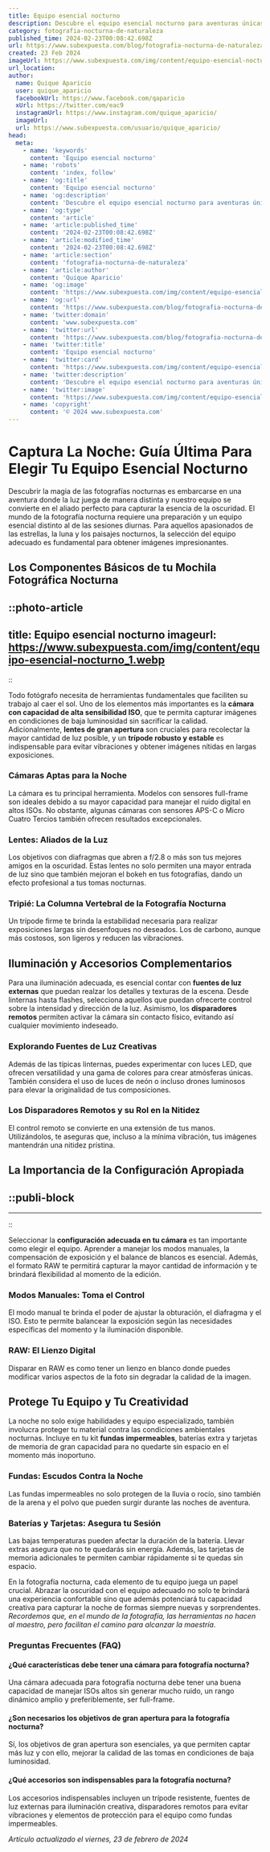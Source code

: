 ```yaml
---
title: Equipo esencial nocturno
description: Descubre el equipo esencial nocturno para aventuras únicas. Calidad y seguridad en tus actividades al aire libre. ¡Explora con confianza!
category: fotografia-nocturna-de-naturaleza
published_time: 2024-02-23T00:08:42.698Z
url: https://www.subexpuesta.com/blog/fotografia-nocturna-de-naturaleza/equipo-esencial-nocturno
created: 23 Feb 2024
imageUrl: https://www.subexpuesta.com/img/content/equipo-esencial-nocturno_1.webp
url_location:
author:
  name: Quique Aparicio
  user: quique_aparicio
  facebookUrl: https://www.facebook.com/qaparicio
  xUrl: https://twitter.com/eac9
  instagramUrl: https://www.instagram.com/quique_aparicio/
  imageUrl: 
  url: https://www.subexpuesta.com/usuario/quique_aparicio/
head:
  meta:
    - name: 'keywords'
      content: 'Equipo esencial nocturno'
    - name: 'robots'
      content: 'index, follow'
    - name: 'og:title'
      content: 'Equipo esencial nocturno'
    - name: 'og:description'
      content: 'Descubre el equipo esencial nocturno para aventuras únicas. Calidad y seguridad en tus actividades al aire libre. ¡Explora con confianza!'
    - name: 'og:type'
      content: 'article'
    - name: 'article:published_time'
      content: '2024-02-23T00:08:42.698Z'
    - name: 'article:modified_time'
      content: '2024-02-23T00:08:42.698Z'
    - name: 'article:section'
      content: 'fotografia-nocturna-de-naturaleza'
    - name: 'article:author'
      content: 'Quique Aparicio'
    - name: 'og:image'
      content: 'https://www.subexpuesta.com/img/content/equipo-esencial-nocturno_1.webp'
    - name: 'og:url'
      content: 'https://www.subexpuesta.com/blog/fotografia-nocturna-de-naturaleza/equipo-esencial-nocturno'
    - name: 'twitter:domain'
      content: 'www.subexpuesta.com'
    - name: 'twitter:url'
      content: 'https://www.subexpuesta.com/blog/fotografia-nocturna-de-naturaleza/equipo-esencial-nocturno'
    - name: 'twitter:title'
      content: 'Equipo esencial nocturno'
    - name: 'twitter:card'
      content: 'https://www.subexpuesta.com/img/content/equipo-esencial-nocturno_1.webp'
    - name: 'twitter:description'
      content: 'Descubre el equipo esencial nocturno para aventuras únicas. Calidad y seguridad en tus actividades al aire libre. ¡Explora con confianza!'
    - name: 'twitter:image'
      content: 'https://www.subexpuesta.com/img/content/equipo-esencial-nocturno_1.webp'
    - name: 'copyright'
      content: '© 2024 www.subexpuesta.com'
---
```

# Captura La Noche: Guía Última Para Elegir Tu Equipo Esencial Nocturno

Descubrir la magia de las fotografías nocturnas es embarcarse en una aventura donde la luz juega de manera distinta y nuestro equipo se convierte en el aliado perfecto para capturar la esencia de la oscuridad. El mundo de la fotografía nocturna requiere una preparación y un equipo esencial distinto al de las sesiones diurnas. Para aquellos apasionados de las estrellas, la luna y los paisajes nocturnos, la selección del equipo adecuado es fundamental para obtener imágenes impresionantes.

## Los Componentes Básicos de tu Mochila Fotográfica Nocturna


::photo-article
---
title: Equipo esencial nocturno
imageurl: https://www.subexpuesta.com/img/content/equipo-esencial-nocturno_1.webp
---
::



Todo fotógrafo necesita de herramientas fundamentales que faciliten su trabajo al caer el sol. Uno de los elementos más importantes es la **cámara con capacidad de alta sensibilidad ISO**, que te permita capturar imágenes en condiciones de baja luminosidad sin sacrificar la calidad. Adicionalmente, **lentes de gran apertura** son cruciales para recolectar la mayor cantidad de luz posible, y un **trípode robusto y estable** es indispensable para evitar vibraciones y obtener imágenes nítidas en largas exposiciones.

### Cámaras Aptas para la Noche

La cámara es tu principal herramienta. Modelos con sensores full-frame son ideales debido a su mayor capacidad para manejar el ruido digital en altos ISOs. No obstante, algunas cámaras con sensores APS-C o Micro Cuatro Tercios también ofrecen resultados excepcionales.

### Lentes: Aliados de la Luz

Los objetivos con diafragmas que abren a f/2.8 o más son tus mejores amigos en la oscuridad. Estas lentes no solo permiten una mayor entrada de luz sino que también mejoran el bokeh en tus fotografías, dando un efecto profesional a tus tomas nocturnas.

### Tripié: La Columna Vertebral de la Fotografía Nocturna

Un trípode firme te brinda la estabilidad necesaria para realizar exposiciones largas sin desenfoques no deseados. Los de carbono, aunque más costosos, son ligeros y reducen las vibraciones.

## Iluminación y Accesorios Complementarios

Para una iluminación adecuada, es esencial contar con **fuentes de luz externas** que puedan realzar los detalles y texturas de la escena. Desde linternas hasta flashes, selecciona aquellos que puedan ofrecerte control sobre la intensidad y dirección de la luz. Asimismo, los **disparadores remotos** permiten activar la cámara sin contacto físico, evitando así cualquier movimiento indeseado.

### Explorando Fuentes de Luz Creativas

Además de las típicas linternas, puedes experimentar con luces LED, que ofrecen versatilidad y una gama de colores para crear atmósferas únicas. También considera el uso de luces de neón o incluso drones luminosos para elevar la originalidad de tus composiciones.

### Los Disparadores Remotos y su Rol en la Nitidez

El control remoto se convierte en una extensión de tus manos. Utilizándolos, te aseguras que, incluso a la mínima vibración, tus imágenes mantendrán una nitidez prístina.

## La Importancia de la Configuración Apropiada


  ::publi-block
  ---
  ---
  ::
  
  

Seleccionar la **configuración adecuada en tu cámara** es tan importante como elegir el equipo. Aprender a manejar los modos manuales, la compensación de exposición y el balance de blancos es esencial. Además, el formato RAW te permitirá capturar la mayor cantidad de información y te brindará flexibilidad al momento de la edición.

### Modos Manuales: Toma el Control

El modo manual te brinda el poder de ajustar la obturación, el diafragma y el ISO. Esto te permite balancear la exposición según las necesidades específicas del momento y la iluminación disponible.

### RAW: El Lienzo Digital

Disparar en RAW es como tener un lienzo en blanco donde puedes modificar varios aspectos de la foto sin degradar la calidad de la imagen.

## Protege Tu Equipo y Tu Creatividad

La noche no solo exige habilidades y equipo especializado, también involucra proteger tu material contra las condiciones ambientales nocturnas. Incluye en tu kit **fundas impermeables**, baterías extra y tarjetas de memoria de gran capacidad para no quedarte sin espacio en el momento más inoportuno.

### Fundas: Escudos Contra la Noche

Las fundas impermeables no solo protegen de la lluvia o rocío, sino también de la arena y el polvo que pueden surgir durante las noches de aventura.

### Baterías y Tarjetas: Asegura tu Sesión

Las bajas temperaturas pueden afectar la duración de la batería. Llevar extras asegura que no te quedarás sin energía. Además, las tarjetas de memoria adicionales te permiten cambiar rápidamente si te quedas sin espacio.

En la fotografía nocturna, cada elemento de tu equipo juega un papel crucial. Abrazar la oscuridad con el equipo adecuado no solo te brindará una experiencia confortable sino que además potenciará tu capacidad creativa para capturar la noche de formas siempre nuevas y sorprendentes. *Recordemos que, en el mundo de la fotografía, las herramientas no hacen al maestro, pero facilitan el camino para alcanzar la maestría*.

### Preguntas Frecuentes (FAQ)

#### ¿Qué características debe tener una cámara para fotografía nocturna?

Una cámara adecuada para fotografía nocturna debe tener una buena capacidad de manejar ISOs altos sin generar mucho ruido, un rango dinámico amplio y preferiblemente, ser full-frame.

#### ¿Son necesarios los objetivos de gran apertura para la fotografía nocturna?

Sí, los objetivos de gran apertura son esenciales, ya que permiten captar más luz y con ello, mejorar la calidad de las tomas en condiciones de baja luminosidad.

#### ¿Qué accesorios son indispensables para la fotografía nocturna?

Los accesorios indispensables incluyen un trípode resistente, fuentes de luz externas para iluminación creativa, disparadores remotos para evitar vibraciones y elementos de protección para el equipo como fundas impermeables.

_Artículo actualizado el viernes, 23 de febrero de 2024_